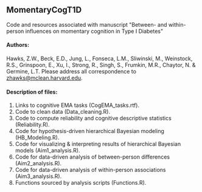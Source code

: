 ## MomentaryCogT1D
Code and resources associated with manuscript "Between- and within-person influences on momentary cognition in Type I Diabetes" 

#### Authors:  

Hawks, Z.W., Beck, E.D., Jung, L., Fonseca, L.M., Sliwinski, M., Weinstock, R.S., Grinspoon, E., Xu, I., Strong, R., Singh, S., Frumkin, M.R., Chaytor, N. & Germine, L.T. Please address all correspondence to zhawks@mclean.harvard.edu.

#### Description of files:

1. Links to cognitive EMA tasks (CogEMA_tasks.rtf).  
2. Code to clean data (Data_cleaning.R).  
3. Code to compute reliability and cognitive descriptive statistics (Reliability.R).  
4. Code for hypothesis-driven hierarchical Bayesian modeling (HB_Modeling.R).  
5. Code for visualizing & interpreting results of hierarchical Bayesian models (Aim1_analysis.R).
6. Code for data-driven analysis of between-person differences (Aim2_analysis.R).
7. Code for data-driven analysis of within-person associations (Aim3_analysis.R). 
8. Functions sourced by analysis scripts (Functions.R).  


